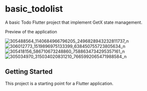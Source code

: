# basic_todolist

A basic Todo Flutter project that implement GetX state management.

Preview of the application

![305488564_1140684966796205_2496828943232811737_n](https://user-images.githubusercontent.com/101167187/189359242-cf676e32-8fbc-4458-80b6-b1d175337f26.jpg)
![306012773_1519896975133399_638450755723805634_n](https://user-images.githubusercontent.com/101167187/189359277-e62b1a0a-b708-4c8c-9f9e-c1195499cb0e.jpg)
![305418156_586710673248860_7588634734295357161_n](https://user-images.githubusercontent.com/101167187/189359310-012021bf-40be-457b-bb8c-fbbab5a04d3d.jpg)
![305034970_315034020831210_7665992065471988584_n](https://user-images.githubusercontent.com/101167187/189359349-d0268c68-d45f-46e7-9475-89181a9988cd.jpg)

## Getting Started

This project is a starting point for a Flutter application.
